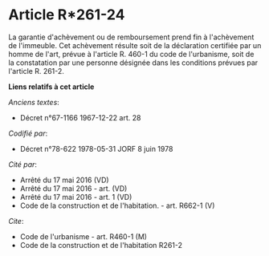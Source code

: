 # Article R*261-24

La garantie d'achèvement ou de remboursement prend fin à l'achèvement de l'immeuble. Cet achèvement résulte soit de la
déclaration certifiée par un homme de l'art, prévue à l'article R. 460-1 du code de l'urbanisme, soit de la constatation par
une personne désignée dans les conditions prévues par l'article R. 261-2.

**Liens relatifs à cet article**

_Anciens textes_:

  - Décret n°67-1166 1967-12-22 art. 28

_Codifié par_:

  - Décret n°78-622 1978-05-31 JORF 8 juin 1978

_Cité par_:

  - Arrêté du 17 mai 2016 (VD)
  - Arrêté du 17 mai 2016 - art. (VD)
  - Arrêté du 17 mai 2016 - art. 1 (VD)
  - Code de la construction et de l'habitation. - art. R662-1 (V)

_Cite_:

  - Code de l'urbanisme - art. R460-1 (M)
  - Code de la construction et de l'habitation R261-2
